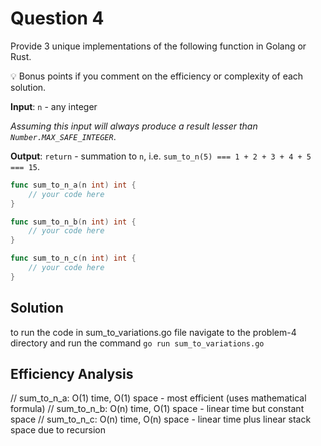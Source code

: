 # Question 4

Provide 3 unique implementations of the following function in Golang or Rust.

<aside>
💡 Bonus points if you comment on the efficiency or complexity of each solution.

</aside>

**Input**: `n` - any integer

*Assuming this input will always produce a result lesser than `Number.MAX_SAFE_INTEGER`*.

**Output**: `return` - summation to `n`, i.e. `sum_to_n(5) === 1 + 2 + 3 + 4 + 5 === 15`.

```go
func sum_to_n_a(n int) int {
	// your code here
}

func sum_to_n_b(n int) int {
	// your code here
}

func sum_to_n_c(n int) int {
	// your code here
}
```

## Solution 
to run the code in sum_to_variations.go file navigate to the problem-4 directory and run the command `go run sum_to_variations.go`

## Efficiency Analysis
// sum_to_n_a: O(1) time, O(1) space - most efficient (uses mathematical formula)
// sum_to_n_b: O(n) time, O(1) space - linear time but constant space
// sum_to_n_c: O(n) time, O(n) space - linear time plus linear stack space due to recursion